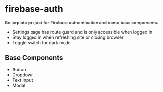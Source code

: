 # firebase-auth

Boilerplate project for Firebase authentication and some base components.

- Settings page has route guard and is only accessible when logged in
- Stay logged in when refreshing site or closing browser
- Toggle switch for dark mode

## Base Components
- Button
- Dropdown
- Text Input
- Modal